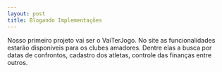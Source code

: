 ```yaml
---
layout: post
title: Blogando Implementações
---
```


Nosso primeiro projeto vai ser o VaiTerJogo.
No site as funcionalidades estarão disponiveis para os clubes amadores. Dentre elas
a busca por datas de confrontos, cadastro dos atletas, controle das finanças entre outros.

